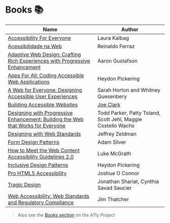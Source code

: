 # Books :books:

| Name | Author |
|---   |---     |
| [Accessibility For Everyone](https://abookapart.com/products/accessibility-for-everyone) | Laura Kalbag |
| [Acessibilidade na Web](https://www.amazon.com.br/Acessibilidade-web-Universit%C3%A1ria-Reinaldo-Ferraz-ebook/dp/B077ZW7267?qid=1527961804&refinements=p_27%3AReinaldo+Ferraz&sr=1-2&text=Reinaldo+Ferraz&ref=sr_1_2) | Reinaldo Ferraz |
| [Adaptive Web Design: Crafting Rich Experiences with Progressive Enhancement](https://www.amazon.com/Adaptive-Web-Design-Experiences-Progressive/dp/098358950X) | Aaron Gustafson |
| [Apps For All: Coding Accessible Web Applications](https://shop.smashingmagazine.com/products/apps-for-all) | Heydon Pickering |
| [A Web for Everyone: Designing Accessible User Experiences](http://rosenfeldmedia.com/books/a-web-for-everyone/) | Sarah Horton and Whitney Quesenbery |
| [Building Accessible Websites](http://joeclark.org/book/) | [Joe Clark](http://joeclark.org/)
| [Designing with Progressive Enhancement: Building the Web that Works for Everyone](https://www.amazon.com/Designing-Progressive-Enhancement-Building-Everyone/dp/0321658884/) | Todd Parker, Patty Toland, Scott Jehl, Maggie Costello Wachs |
| [Designing with Web Standards](https://www.amazon.com/Designing-Web-Standards-Jeffrey-Zeldman/dp/0321616952) | Jeffrey Zeldman |
| [Form Design Patterns](https://www.smashingmagazine.com/printed-books/form-design-patterns/) | Adam Silver |
| [How to Meet the Web Content Accessibility Guidelines 2.0](https://www.wuhcag.com/wcag/) | Luke McGrath |
| [Inclusive Design Patterns](https://shop.smashingmagazine.com/products/inclusive-design-patterns) | Heydon Pickering |
| [Pro HTML5 Accessibility](https://www.amazon.com/Pro-HTML5-Accessibility-Professional-Apress/dp/1430241942) | Joshue O Connor |
| [Tragic Design](http://www.tragicdesign.com/) | Jonathan Shariat, Cynthia Savad Saucier |
| [Web Accessibility: Web Standards and Regulatory Compliance](https://www.amazon.com/Web-Accessibility-Standards-Regulatory-Compliance/dp/1590596382) | Jim Thatcher |

> Also see the [Books section](https://a11yproject.com/resources/#books) on the A11y Project